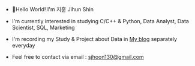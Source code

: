 * 👋Hello World! I'm 지훈 Jihun Shin

* I'm currently interested in studying C/C++ & Python, Data Analyst, Data Scientist, SQL, Marketing
* I'm recording my Study & Project about Data in [My blog](https://blog.naver.com/john_130) separately everyday
* Feel free to contact via email : sjhoon130@gmail.com

